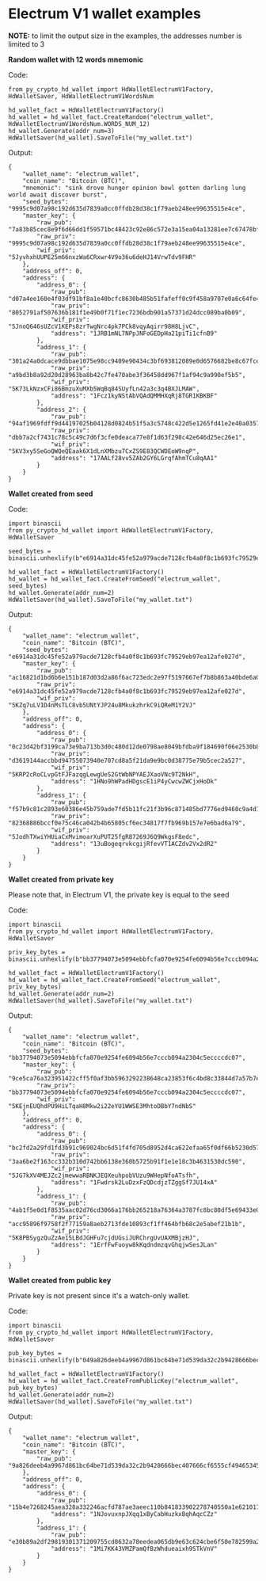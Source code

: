 # Electrum V1 wallet examples

**NOTE:** to limit the output size in the examples, the addresses number is limited to 3

**Random wallet with 12 words mnemonic**

Code:

    from py_crypto_hd_wallet import HdWalletElectrumV1Factory, HdWalletSaver, HdWalletElectrumV1WordsNum

    hd_wallet_fact = HdWalletElectrumV1Factory()
    hd_wallet = hd_wallet_fact.CreateRandom("electrum_wallet", HdWalletElectrumV1WordsNum.WORDS_NUM_12)
    hd_wallet.Generate(addr_num=3)
    HdWalletSaver(hd_wallet).SaveToFile("my_wallet.txt")

Output:

    {
        "wallet_name": "electrum_wallet",
        "coin_name": "Bitcoin (BTC)",
        "mnemonic": "sink drove hunger opinion bowl gotten darling lung world await discover burst",
        "seed_bytes": "9995c9d07a98c192d635d7839a0cc0ffdb28d38c1f79aeb248ee99635515e4ce",
        "master_key": {
            "raw_pub": "7a83b85cec8e9f6d66dd1f59571bc48423c92e86c572e3a15ea04a13281ee7c67478bf6bc930a9d70f97e2034d2b473bb40a7a28bffde14d309674beb94770af",
            "raw_priv": "9995c9d07a98c192d635d7839a0cc0ffdb28d38c1f79aeb248ee99635515e4ce",
            "wif_priv": "5JyvhxhUUPE25m66nxzWa6CRxwr4V9o36u6deHJ14VrwTdv9FHR"
        },
        "address_off": 0,
        "address": {
            "address_0": {
                "raw_pub": "d07a4ee160e4f03df91bf8a1e40bcfc8630b485b51fafeff0c9f458a9707e0a6c64fe48896e7544b0bce2fbf877a21111a3e0138b58c28206e25fb7f12be348b",
                "raw_priv": "8052791af507636b181f1e49b0f71f1ec7236bdb901a57371d24dcc089ba0b09",
                "wif_priv": "5JnoQ646sUZcV1KEPs8zrTwgNrc4pk7PCk8vqyAqirr98H8LjvC",
                "address": "1JRB1mNL7NPpJNFoGEDpHa21piTi1cfnB9"
            },
            "address_1": {
                "raw_pub": "301a24a0dcace9dbbae1075e98cc9409e90434c3bf693812089e0d6576682be8c67fce6073a6d7bfca098d693628d6e7f1106d0ca2f9e0432f055baf300047f3",
                "raw_priv": "a9bd3b8a92d20d28963ba8b42c7fe470abe3f36458dd967f1af94c9a990ef5b5",
                "wif_priv": "5K73LkNzxCFi86BmzuXuMXb5WqBq84SUyfLn42a3c3q4BXJLMAW",
                "address": "1Fcz1kyNStAbVQAdQMMHXqRj8TGR1KBKBF"
            },
            "address_2": {
                "raw_pub": "94af1969fdff9d44197025b04128d0824b51f5a3c5748c422d5e1265fd41e2e40a0357018fa19bdb8b72ef8c1362f284886b38539a5a8b43c4fa4101950a7cfb",
                "raw_priv": "dbb7a2cf7431c78c5c49c7d6f3cfe0deaca77e8f1d63f298c42e646d25ec26e1",
                "wif_priv": "5KV3xy5SeGoQWQeQEaak6X1dLnXMbzu7CxZS9E83QCWDEoW9nqP",
                "address": "17AALf28vv5ZAb2GY6LGrqfAhmTCu8qAA1"
            }
        }
    }

**Wallet created from seed**

Code:

    import binascii
    from py_crypto_hd_wallet import HdWalletElectrumV1Factory, HdWalletSaver

    seed_bytes = binascii.unhexlify(b"e6914a31dc45fe52a979acde7128cfb4a0f8c1b693fc79529eb97ea12afe027d")

    hd_wallet_fact = HdWalletElectrumV1Factory()
    hd_wallet = hd_wallet_fact.CreateFromSeed("electrum_wallet", seed_bytes)
    hd_wallet.Generate(addr_num=2)
    HdWalletSaver(hd_wallet).SaveToFile("my_wallet.txt")

Output:

    {
        "wallet_name": "electrum_wallet",
        "coin_name": "Bitcoin (BTC)",
        "seed_bytes": "e6914a31dc45fe52a979acde7128cfb4a0f8c1b693fc79529eb97ea12afe027d",
        "master_key": {
            "raw_pub": "ac16821d1bd6b6e151b187d03d2a86f6ac723edc2e97f5197667ef7b8b863a40bde6a09a605deb1ad16ef12115a4a203b2055ac1d579cddfdd6a00b50511fc57",
            "raw_priv": "e6914a31dc45fe52a979acde7128cfb4a0f8c1b693fc79529eb97ea12afe027d",
            "wif_priv": "5KZq7uLV1D4nMsTLC8vb5UNtYJP24u8MkukzhrkC9iQReM1Y2VJ"
        },
        "address_off": 0,
        "address": {
            "address_0": {
                "raw_pub": "0c23d42bf3199ca73e9ba713b3d0c480d12de0798ae8049bfdba9f184690f06e2530b871505295d6b65b2711c9ebe0992ee95d361c3cec347ae948f855718348",
                "raw_priv": "d3619144accbbd94755073940e707cd8a5f21da9e9bc0d38775e79b5cec2a527",
                "wif_priv": "5KRP2cRoCLvpGtFJFazqgLewgUeS2GtWbNPYAEJXaoVNc9T2NkH",
                "address": "1HNo9hWPadHDgscE1iP4yCwcwZWCjxHoDk"
            },
            "address_1": {
                "raw_pub": "f57b9c81c2893e60386e45b759ade7fd5b11fc21f3b96c871485bd7776ed9460c9a4d1b336b0b0588786bdf632da33831e32ee3192bd9f309a37dc0a51a1eec1",
                "raw_priv": "82368886bccf0e75c46ca042b4b65805cf6ec34817f7fb969b157e7e6bad6a79",
                "wif_priv": "5JodhTXwiYHUiaCxMvimoarXuPUT25fgR87269J6Q9WkgsF8edc",
                "address": "13uBogeqrvkcgijRfevVT1ACZdv2Vx2dR2"
            }
        }
    }

**Wallet created from private key**

Please note that, in Electrum V1, the private key is equal to the seed

Code:

    import binascii
    from py_crypto_hd_wallet import HdWalletElectrumV1Factory, HdWalletSaver

    priv_key_bytes = binascii.unhexlify(b"bb37794073e5094ebbfcfa070e9254fe6094b56e7cccb094a2304c5eccccdc07")

    hd_wallet_fact = HdWalletElectrumV1Factory()
    hd_wallet = hd_wallet_fact.CreateFromSeed("electrum_wallet", priv_key_bytes)
    hd_wallet.Generate(addr_num=2)
    HdWalletSaver(hd_wallet).SaveToFile("my_wallet.txt")

Output:

    {
        "wallet_name": "electrum_wallet",
        "coin_name": "Bitcoin (BTC)",
        "seed_bytes": "bb37794073e5094ebbfcfa070e9254fe6094b56e7cccb094a2304c5eccccdc07",
        "master_key": {
            "raw_pub": "9ce5ca76a323951422cff5f0af3bb5963292238648ca23853f6c4bd8c33844d7a57b7e0203a2e2b12bd3abda417e4e4ba85e34498810a120d037f08e4c912f4b",
            "raw_priv": "bb37794073e5094ebbfcfa070e9254fe6094b56e7cccb094a2304c5eccccdc07",
            "wif_priv": "5KEjnEUQhdPU9HiLTqaH8Mkw2i22eYU1WWSE3MhtoDBbY7ndNbS"
        },
        "address_off": 0,
        "address": {
            "address_0": {
                "raw_pub": "bc2fd2a29fd1fd3b91c969024bc6d51f4fd705d8952d4ca622efaa65f0df66b5230d57232ccc3f9c5c833d7c472338598405ea1dc958d5e1e8d009b12f9bec2a",
                "raw_priv": "3aa6be2f163cc332b310d742bb6138e360b5725b91f1e1e18c3b4631530dc590",
                "wif_priv": "5JG7kXV4MEJZc2jmewwaRBNKJEQXeuhpobVUzu9WHepNfoATsfh",
                "address": "1Fwdrsk2LuDzxFzQDcdjzTZggSf7JU14xA"
            },
            "address_1": {
                "raw_pub": "4ab1f5e0d1f8535aac02d76cd3066a176bb265218a76364a3787fc8bc80df5e69433e0d7ab07687700d31b5afb4c64bd7738263840abbfd67006677cbc7ab40a",
                "raw_priv": "acc95896f9758f2f77159a8aeb2713fde10893cf1ff464bfb68c2e5abef21b1b",
                "wif_priv": "5K8PBSygzQuZzAe15LBdJGHFu7cjdUGsiJURChrgUvUAXMBjzHJ",
                "address": "1ErfFwFuoyw8kKqdndmzqvGhqjwSesJLan"
            }
        }
    }


**Wallet created from public key**

Private key is not present since it's a watch-only wallet.

Code:

    import binascii
    from py_crypto_hd_wallet import HdWalletElectrumV1Factory, HdWalletSaver

    pub_key_bytes = binascii.unhexlify(b"049a826deeb4a9967d861bc64be71d539da32c2b9428666bec407666cf6555cf4946534556da5af267ea84e9c3815af22c331b3d37bea8cd4846a67c43e36a4150")

    hd_wallet_fact = HdWalletElectrumV1Factory()
    hd_wallet = hd_wallet_fact.CreateFromPublicKey("electrum_wallet", pub_key_bytes)
    hd_wallet.Generate(addr_num=2)
    HdWalletSaver(hd_wallet).SaveToFile("my_wallet.txt")

Output:

    {
        "wallet_name": "electrum_wallet",
        "coin_name": "Bitcoin (BTC)",
        "master_key": {
            "raw_pub": "9a826deeb4a9967d861bc64be71d539da32c2b9428666bec407666cf6555cf4946534556da5af267ea84e9c3815af22c331b3d37bea8cd4846a67c43e36a4150"
        },
        "address_off": 0,
        "address": {
            "address_0": {
                "raw_pub": "15b4e7268245aea328a332246acfd787ae3aeec110b841833902278740550a1e6210176443ca17f7b6ba866fc29a61b5c6b1f2d2d30f9d4bc3b974830d36e539",
                "address": "1NJovuxnpJXqq1xByCabHuzkxBqhAqcCZz"
            },
            "address_1": {
                "raw_pub": "e30b89a2df29819301371209755cd8632a78eedea065db9e63c624cbe6f50e782599a2c692a0039c68f7a29b5bf8c331c020311529d190c59bbd75ded306fac0",
                "address": "1Mi7KK43VMZPamQfBzWhdueaixh9STkVnV"
            }
        }
    }

